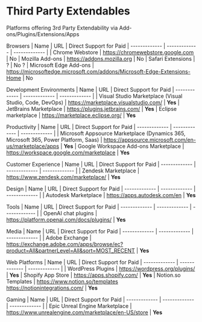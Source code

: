 # Third Party Extendables
Platforms offering 3rd Party Extendability via Add-ons/Plugins/Extensions/Apps

Browsers
| Name | URL | Direct Support for Paid
| ------------- | ------------- | ------------- |
| Chrome Webstore | https://chromewebstore.google.com | No
| Mozilla Add-ons | https://addons.mozilla.org | No
| Safari Extensions | ? | No ?
| Microsoft Edge Add-ons | https://microsoftedge.microsoft.com/addons/Microsoft-Edge-Extensions-Home | No

Development Environments
| Name | URL | Direct Support for Paid
| ------------- | ------------- | ------------- |
| Visual Studio Marketplace (Visual Studio, Code, DevOps) | https://marketplace.visualstudio.com/ | **Yes**
| JetBrains Marketplace | https://plugins.jetbrains.com/ | **Yes**
| Eclipse marketplace | https://marketplace.eclipse.org/ | **Yes**

Productivity
| Name | URL | Direct Support for Paid
| ------------- | ------------- | ------------- |
| Microsoft Appsource Marketplace (Dynamics 365, Microsoft 365, Power Platform, Saas) | https://appsource.microsoft.com/en-us/marketplace/apps | **Yes**
| Google Workspace Add-ons Marketplace | https://workspace.google.com/marketplace | **Yes**

Customer Experience
| Name | URL | Direct Support for Paid
| ------------- | ------------- | ------------- |
| Zendesk Marketplace | https://www.zendesk.com/marketplace/ | **Yes**

Design
| Name | URL | Direct Support for Paid
| ------------- | ------------- | ------------- |
| Autodesk Marketplace | https://apps.autodesk.com/en | **Yes**

Tools
| Name | URL | Direct Support for Paid
| ------------- | ------------- | ------------- |
| OpenAI chat plugins | https://platform.openai.com/docs/plugins/ | **Yes**

Media
| Name | URL | Direct Support for Paid
| ------------- | ------------- | ------------- |
| Adobe Exchange | https://exchange.adobe.com/apps/browse/ec?product=All&partnerLevel=All&sort=MOST_RECENT | **Yes**

Web Platforms
| Name | URL | Direct Support for Paid
| ------------- | ------------- | ------------- |
| WordPress Plugins | https://wordpress.org/plugins/ | **Yes**
| Shopify App Store | https://apps.shopify.com/ | **Yes**
| Notion.so Templates | https://www.notion.so/templates https://notionintegrations.com/ | **Yes**

Gaming
| Name | URL | Direct Support for Paid
| ------------- | ------------- | ------------- |
| Epic Unreal Engine Marketplace | https://www.unrealengine.com/marketplace/en-US/store | **Yes**

